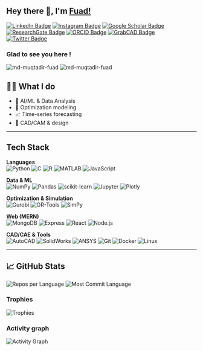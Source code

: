 ## Hey there 👋, I'm [Fuad!](https://github.com/md-muqtadir-fuad/)
[![LinkedIn Badge](https://img.shields.io/badge/-LinkedIn-0077B5?style=flat-square&logo=linkedin&logoColor=white)](https://www.linkedin.com/in/md-muqtadir-fuad/)
[![Instagram Badge](https://img.shields.io/badge/-Instagram-E4405F?style=flat-square&logo=instagram&logoColor=white)](https://instagram.com/md.muqtadir.fuad)
[![Google Scholar Badge](https://img.shields.io/badge/-Google%20Scholar-4285F4?style=flat-square&logo=googlescholar&logoColor=white)](https://scholar.google.com/citations?user=KumeQCkAAAAJ)
[![ResearchGate Badge](https://img.shields.io/badge/-ResearchGate-00CCBB?style=flat-square&logo=researchgate&logoColor=white)](https://www.researchgate.net/profile/Md-Muqtadir-Fuad)
[![ORCID Badge](https://img.shields.io/badge/-ORCID-A6CE39?style=flat-square&logo=orcid&logoColor=white)](https://orcid.org/0009-0009-4362-0780)
[![GrabCAD Badge](https://img.shields.io/badge/-GrabCAD-CC0000?style=flat-square&logo=grabcad&logoColor=white)](https://grabcad.com/md.muaqtadir.fuad-1)
[![Twitter Badge](https://img.shields.io/badge/-Twitter-00acee?style=flat-square&logo=twitter&logoColor=white)](https://twitter.com/fuad_hehehe)
### Glad to see you here !
<p align="left"> <img src="https://komarev.com/ghpvc/?username=md-muqtadir-fuad&label=Profile%20views&color=0e75b6&style=flat" alt="md-muqtadir-fuad" /> 
<img src="https://img.shields.io/github/followers/md-muqtadir-fuad?style=flat-square&logo=github&logoColor=white" alt="md-muqtadir-fuad" /> </p>

## 👩‍💻 What I do
- 🤖 AI/ML & Data Analysis
- 🧮 Optimization modeling
- 📈 Time-series forecasting
- 🧰 CAD/CAM & design
---

## Tech Stack

**Languages**  
![Python](https://img.shields.io/badge/-Python-3776AB?style=flat-square&logo=python&logoColor=white)
![C](https://img.shields.io/badge/-C-A8B9CC?style=flat-square&logo=c&logoColor=white)
![R](https://img.shields.io/badge/-R-276DC3?style=flat-square&logo=r&logoColor=white)
![MATLAB](https://img.shields.io/badge/-MATLAB-FF8C00?style=flat-square&logo=mathworks&logoColor=white)
![JavaScript](https://img.shields.io/badge/-JavaScript-F7DF1E?style=flat-square&logo=javascript&logoColor=black)

**Data & ML**  
![NumPy](https://img.shields.io/badge/-NumPy-013243?style=flat-square&logo=numpy&logoColor=white)
![Pandas](https://img.shields.io/badge/-Pandas-150458?style=flat-square&logo=pandas&logoColor=white)
![scikit-learn](https://img.shields.io/badge/-scikit--learn-F7931E?style=flat-square&logo=scikitlearn&logoColor=white)
![Jupyter](https://img.shields.io/badge/-Jupyter-F37626?style=flat-square&logo=jupyter&logoColor=white)
![Plotly](https://img.shields.io/badge/-Plotly-3F4F75?style=flat-square&logo=plotly&logoColor=white)

**Optimization & Simulation**  
![Gurobi](https://img.shields.io/badge/-Gurobi-CC0000?style=flat-square&logo=redhat&logoColor=white)
![OR-Tools](https://img.shields.io/badge/-OR--Tools-1A73E8?style=flat-square&logo=google&logoColor=white)
![SimPy](https://img.shields.io/badge/-SimPy-0FA958?style=flat-square)

**Web (MERN)**  
![MongoDB](https://img.shields.io/badge/-MongoDB-47A248?style=flat-square&logo=mongodb&logoColor=white)
![Express](https://img.shields.io/badge/-Express-000000?style=flat-square&logo=express&logoColor=white)
![React](https://img.shields.io/badge/-React-61DAFB?style=flat-square&logo=react&logoColor=black)
![Node.js](https://img.shields.io/badge/-Node.js-339933?style=flat-square&logo=node.js&logoColor=white)

**CAD/CAE & Tools**  
![AutoCAD](https://img.shields.io/badge/-AutoCAD-E51050?style=flat-square&logo=autodesk&logoColor=white)
![SolidWorks](https://img.shields.io/badge/-SolidWorks-FF0000?style=flat-square)
![ANSYS](https://img.shields.io/badge/-ANSYS-FFB71B?style=flat-square)
![Git](https://img.shields.io/badge/-Git-F05032?style=flat-square&logo=git&logoColor=white)
![Docker](https://img.shields.io/badge/-Docker-2496ED?style=flat-square&logo=docker&logoColor=white)
![Linux](https://img.shields.io/badge/-Linux-FCC624?style=flat-square&logo=linux&logoColor=black)

---


## &#x1f4c8; GitHub Stats

<!--<img src="https://github-readme-stats.vercel.app/api?username=md-muqtadir-fuad&show_icons=true&theme=tokyonight" alt="GitHub stats"/>-->
<!--<img src="https://github-readme-stats.vercel.app/api/top-langs/?username=md-muqtadir-fuad&hide=jupyter%20notebook&layout=compact&theme=tokyonight" alt="Top languages">-->
  
![Repos per Language](https://github-profile-summary-cards.vercel.app/api/cards/repos-per-language?username=md-muqtadir-fuad&layout=compact&theme=tokyonight)
![Most Commit Language](https://github-profile-summary-cards.vercel.app/api/cards/most-commit-language?username=md-muqtadir-fuad&layout=compact&theme=tokyonight)
<!-- src="https://github-readme-stats.vercel.app/api/top-langs/?username=md-muqtadir-fuad&layout=compact&theme=tokyonight" alt="Top languages"/-->


### Trophies
![Trophies](https://github-profile-trophy.vercel.app/?username=md-muqtadir-fuad&no-bg=true&no-frame=true&margin-w=5)

### Activity graph
![Activity Graph](https://github-readme-activity-graph.vercel.app/graph?username=md-muqtadir-fuad&radius=12)






